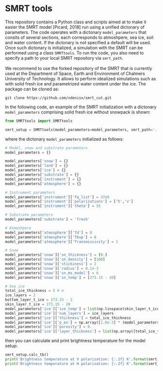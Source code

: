 # SMRT tools

This repository contains a Python class and scripts aimed at to make it easier the SMRT model [Picard, 2018] run using a unified dictonary of parameters.
The code operates with a dictonary ```model_parameters``` that consits of several sections, each corresponds to atmoshpere, sea ice, soil and water content. If the dictonary is not specified a default will be used.
Once such dictonary is initialized, a simulation with the SMRT can be performed using a class ```SMRTtools```. To run the code, you also need to specify a path to your local SMRT repository via ```smrt_path```.
<br><br>
We recommend to use the forked repository of the SMRT that is currently used at the Department of Space, Earth and Environment of Chalmers University of Technology. It allows to perform idealized simulations such as with solid fresh ice and parametrized water content under the ice. The package can be cloned as:

 ```
 git clone https://github.com/xdenisx/smrt_cut.git
```

In the following code, an example of the SMRT initialization with a dictonary ``model_parameters`` comprising solid fresh ice without snowpack is shown:

```python
from SMRTtools import SMRTtools

smrt_setup = SMRTtools(model_parameters=model_parameters, smrt_path='../smrt_cut', snowpack=None)
```

where the dictonary ```model_parameters``` initialized as follows:

```python
# Model, snow and substrate parameters
model_parameters = {}

model_parameters['snow'] = {}
model_parameters['land'] = {}
model_parameters['ice'] = {}
model_parameters['substrate'] = {}
model_parameters['instrument'] = {}
model_parameters['atmosphere'] = {}

# Instrument parameters
model_parameters['instrument']['fq_list'] = 37e9
model_parameters['instrument']['polarizations'] = ['h','v']
model_parameters['instrument']['theta'] = 55

# Substrate parameters          
model_parameters['substrate'] = 'fresh'

# Atmoshpere
model_parameters['atmosphere']['Td'] = 0
model_parameters['atmosphere']['Tbup'] = 0
model_parameters['atmosphere']['Transmissivity'] = 1

# Snow
model_parameters['snow']['sn_thickness'] = [0.]
model_parameters['snow']['sn_density'] = [100]
model_parameters['snow']['stickiness'] = 2
model_parameters['snow']['radius'] = 0.1e-3
model_parameters['snow']['sn_ms_model'] = 6
model_parameters['snow']['sn_temp'] = [273.15 - 20]

# Sea ice
total_ice_thickness = 5 # m
ice_layers = 2
bottom_layer_t_ice = 273.15 - 2
skin_layer_t_ice = 273.15 - 20
model_parameters['ice']['ice_temp'] = list(np.linspace(skin_layer_t_ice, bottom_layer_t_ice, ice_layers))
model_parameters['ice']['num_layers'] = ice_layers
model_parameters['ice']['thickness'] = total_ice_thickness
model_parameters['ice']['p_ex'] = np.array([1.0e-3] * (model_parameters['ice']['num_layers']))
model_parameters['ice']['porosity'] = 0.
model_parameters['ice']['layer_thickness'] = list(np.array([total_ice_thickness / ice_layers] * ice_layers))

```

then you can calculate and print brightness temperature for the model setup:

``` python
smrt_setup.calc_tb()
print('Brightness temperature at V polarization: {:.2f} K'.format(smrt_setup.tb.TbV()))
print('Brightness temperature at H polarization: {:.2f} K'.format(smrt_setup.tb.TbH()))
```


  